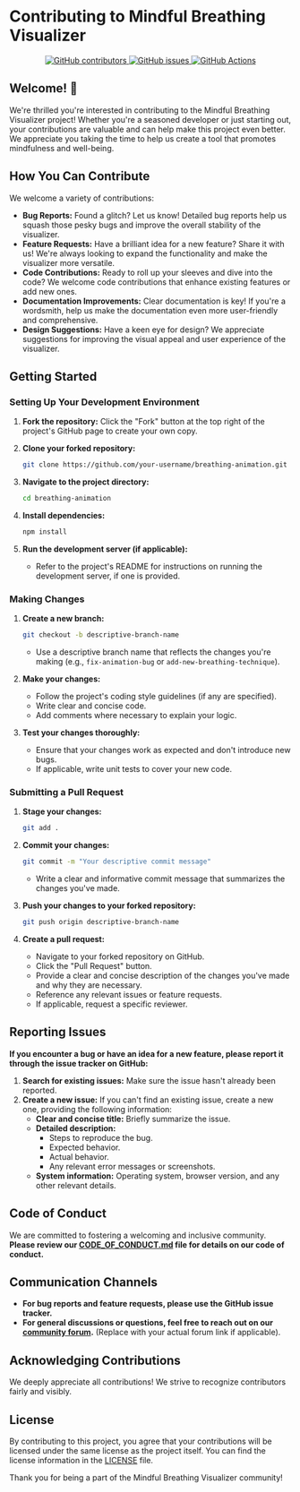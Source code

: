 # Contributing to Mindful Breathing Visualizer

<p align="center">
  <a href="https://github.com/philgear/breathing-animation">
    <img src="https://img.shields.io/github/contributors/philgear/breathing-animation.svg" alt="GitHub contributors">
  </a>
  <a href="https://github.com/philgear/breathing-animation/issues">
    <img src="https://img.shields.io/github/issues/philgear/breathing-animation.svg" alt="GitHub issues">
  </a>
  <a href="https://github.com/philgear/breathing-animation/actions">
    <img src="https://github.com/philgear/breathing-animation/workflows/Deploy%20static%20content%20to%20Pages/badge.svg" alt="GitHub Actions">
  </a>
</p>

## Welcome! 🙏

We're thrilled you're interested in contributing to the Mindful Breathing Visualizer project! Whether you're a seasoned developer or just starting out, your contributions are valuable and can help make this project even better. We appreciate you taking the time to help us create a tool that promotes mindfulness and well-being.

## How You Can Contribute

We welcome a variety of contributions:

*   **Bug Reports:** Found a glitch? Let us know! Detailed bug reports help us squash those pesky bugs and improve the overall stability of the visualizer.
*   **Feature Requests:** Have a brilliant idea for a new feature? Share it with us! We're always looking to expand the functionality and make the visualizer more versatile.
*   **Code Contributions:** Ready to roll up your sleeves and dive into the code? We welcome code contributions that enhance existing features or add new ones.
*   **Documentation Improvements:** Clear documentation is key! If you're a wordsmith, help us make the documentation even more user-friendly and comprehensive.
*   **Design Suggestions:** Have a keen eye for design? We appreciate suggestions for improving the visual appeal and user experience of the visualizer.

## Getting Started

### Setting Up Your Development Environment

1.  **Fork the repository:** Click the "Fork" button at the top right of the project's GitHub page to create your own copy.
2.  **Clone your forked repository:**

    ```bash
    git clone https://github.com/your-username/breathing-animation.git
    ```

3.  **Navigate to the project directory:**

    ```bash
    cd breathing-animation
    ```

4.  **Install dependencies:**

    ```bash
    npm install
    ```

5.  **Run the development server (if applicable):**

    *   Refer to the project's README for instructions on running the development server, if one is provided.

### Making Changes

1.  **Create a new branch:**

    ```bash
    git checkout -b descriptive-branch-name
    ```

    *   Use a descriptive branch name that reflects the changes you're making (e.g., `fix-animation-bug` or `add-new-breathing-technique`).

2.  **Make your changes:**
    *   Follow the project's coding style guidelines (if any are specified).
    *   Write clear and concise code.
    *   Add comments where necessary to explain your logic.

3.  **Test your changes thoroughly:**
    *   Ensure that your changes work as expected and don't introduce new bugs.
    *   If applicable, write unit tests to cover your new code.

### Submitting a Pull Request

1.  **Stage your changes:**

    ```bash
    git add .
    ```

2.  **Commit your changes:**

    ```bash
    git commit -m "Your descriptive commit message"
    ```

    *   Write a clear and informative commit message that summarizes the changes you've made.

3.  **Push your changes to your forked repository:**

    ```bash
    git push origin descriptive-branch-name
    ```

4.  **Create a pull request:**
    *   Navigate to your forked repository on GitHub.
    *   Click the "Pull Request" button.
    *   Provide a clear and concise description of the changes you've made and why they are necessary.
    *   Reference any relevant issues or feature requests.
    *   If applicable, request a specific reviewer.

## Reporting Issues

**If you encounter a bug or have an idea for a new feature, please report it through the issue tracker on GitHub:**

1.  **Search for existing issues:** Make sure the issue hasn't already been reported.
2.  **Create a new issue:** If you can't find an existing issue, create a new one, providing the following information:
    *   **Clear and concise title:** Briefly summarize the issue.
    *   **Detailed description:**
        *   Steps to reproduce the bug.
        *   Expected behavior.
        *   Actual behavior.
        *   Any relevant error messages or screenshots.
    *   **System information:** Operating system, browser version, and any other relevant details.

## Code of Conduct

We are committed to fostering a welcoming and inclusive community. **Please review our [CODE_OF_CONDUCT.md](CODE_OF_CONDUCT.md) file for details on our code of conduct.**

## Communication Channels

*   **For bug reports and feature requests, please use the GitHub issue tracker.**
*   **For general discussions or questions, feel free to reach out on our [community forum](link-to-forum).** (Replace with your actual forum link if applicable).

## Acknowledging Contributions

We deeply appreciate all contributions! We strive to recognize contributors fairly and visibly.

## License

By contributing to this project, you agree that your contributions will be licensed under the same license as the project itself. You can find the license information in the [LICENSE](LICENSE) file.

Thank you for being a part of the Mindful Breathing Visualizer community!